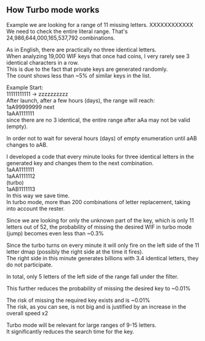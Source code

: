 ## How Turbo mode works

Example we are looking for a range of 11 missing letters. XXXXXXXXXXXX </br>
We need to check the entire literal range. That's 24,986,644,000,165,537,792 combinations.</br>

As in English, there are practically no three identical letters.</br>
When analyzing 19,000 WIF keys that once had coins, I very rarely see 3 identical characters in a row. </br>
This is due to the fact that private keys are generated randomly.</br>
The count shows less than ~5% of similar keys in the list.</br>

Example Start: </br>
11111111111 -> zzzzzzzzzz</br>
After launch, after a few hours (days), the range will reach:</br>
1aA99999999 next</br>
1aAA1111111</br>
since there are no 3 identical, the entire range after aAa may not be valid (empty).</br>


In order not to wait for several hours (days) of empty enumeration until aAB changes to aAB.</br>

I developed a code that every minute looks for three identical letters in the generated key and changes them to the next combination.</br>
1aAA1111111</br>
1aAA1111112</br>
(turbo)</br>
1aAB1111113</br>
In this way we save time.</br>
In turbo mode, more than 200 combinations of letter replacement, taking into account the rester.</br>

Since we are looking for only the unknown part of the key, which is only 11 letters out of 52, the probability of missing the desired WIF in turbo mode (jump) becomes even less than ~0.3%</br>

Since the turbo turns on every minute it will only fire on the left side of the 11 letter dmap (possibly the right side at the time it fires). </br>
The right side in this minute generates billions with 3.4 identical letters, they do not participate.</br>

In total, only 5 letters of the left side of the range fall under the filter.</br>

This further reduces the probability of missing the desired key to ~0.01%</br>

The risk of missing the required key exists and is ~0.01%</br>
The risk, as you can see, is not big and is justified by an increase in the overall speed x2</br>

Turbo mode will be relevant for large ranges of 9-15 letters.</br>
It significantly reduces the search time for the key.</br>
